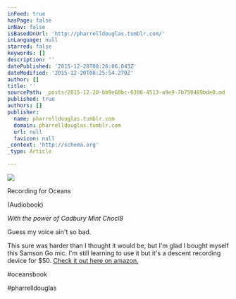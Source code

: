 ```yaml
---
inFeed: true
hasPage: false
inNav: false
isBasedOnUrl: 'http://pharrelldouglas.tumblr.com/'
inLanguage: null
starred: false
keywords: []
description: ''
datePublished: '2015-12-20T08:26:06.843Z'
dateModified: '2015-12-20T08:25:54.270Z'
author: []
title: ''
sourcePath: _posts/2015-12-20-bb9e68bc-0306-4513-a9e9-7b750489bde0.md
published: true
authors: []
publisher:
  name: pharrelldouglas.tumblr.com
  domain: pharrelldouglas.tumblr.com
  url: null
  favicon: null
_context: 'http://schema.org'
_type: Article

---
```

![](https://s3-us-west-2.amazonaws.com/the-grid-img/p/5488bb5425df1426aec986d6c0c6cbe9e035d035.jpg)

Recording for Oceans

(Audiobook)

_With the power of Cadbury Mint Chocl8_

Guess my voice ain't so bad.

This sure was harder than I thought it would be, but I'm glad I bought myself this Samson Go mic. I'm still learning to use it but it's a descent recording device for $50\. [Check it out here on amazon.][0]

\#oceansbook

\#pharrelldouglas

[0]: http://www.amazon.ca/Samson-Compact-Microphone-Plug-Play/dp/B001R76D42/ref=sr_1_fkmr1_1?ie=UTF8&qid=1450590204&sr=8-1-fkmr1&keywords=samson+go+pro+mic